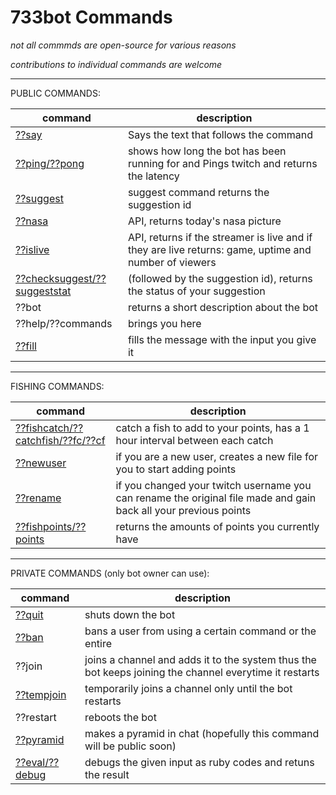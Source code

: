 # 733bot Commands

_not all commmds are open-source for various reasons_

_contributions to individual commands are welcome_

---

PUBLIC COMMANDS:

| command                                                  | description                                                                                           |
| -------------------------------------------------------- | ----------------------------------------------------------------------------------------------------- |
| [??say](./commandSay.rb)                                 | Says the text that follows the command                                                                |
| [??ping/??pong](./commandPing.rb)                        | shows how long the bot has been running for and Pings twitch and returns the latency                  |
| [??suggest](./commandSuggest.rb)                         | suggest command returns the suggestion id                                                             |
| [??nasa](./commandNasa.rb)                               | API, returns today's nasa picture                                                                     |
| [??islive](./commandIsLive.rb)                           | API, returns if the streamer is live and if they are live returns: game, uptime and number of viewers |
| [??checksuggest/??suggeststat](./commandSuggestCheck.rb) | (followed by the suggestion id), returns the status of your suggestion                                |
| ??bot                                                    | returns a short description about the bot                                                             |
| ??help/??commands                                        | brings you here                                                                                       |
| [??fill](./commandFill.rb)                               | fills the message with the input you give it                                                          |

---

FISHING COMMANDS:

| command                                                                 | description                                                                                                      |
| ----------------------------------------------------------------------- | ---------------------------------------------------------------------------------------------------------------- |
| [??fishcatch/??catchfish/??fc/??cf](./FishCommands/commandFishCatch.rb) | catch a fish to add to your points, has a 1 hour interval between each catch                                     |
| [??newuser](./FishCommands/commandNewUser.rb)                           | if you are a new user, creates a new file for you to start adding points                                         |
| [??rename](./FishCommands/commandRename.rb)                             | if you changed your twitch username you can rename the original file made and gain back all your previous points |
| [??fishpoints/??points](./FishCommands/commandFishPoints.rb)            | returns the amounts of points you currently have                                                                 |

---

PRIVATE COMMANDS (only bot owner can use):

| command                            | description                                                                                            |
| ---------------------------------- | ------------------------------------------------------------------------------------------------------ |
| [??quit](./commandQuit.rb)         | shuts down the bot                                                                                     |
| [??ban](./commandBan.rb)           | bans a user from using a certain command or the entire                                                 |
| ??join                             | joins a channel and adds it to the system thus the bot keeps joining the channel everytime it restarts |
| [??tempjoin](./commandTempJoin.rb) | temporarily joins a channel only until the bot restarts                                                |
| ??restart                          | reboots the bot                                                                                        |
| [??pyramid](./commandPyramid.rb)   | makes a pyramid in chat (hopefully this command will be public soon)                                   |
| [??eval/??debug](./commandEval.rb) | debugs the given input as ruby codes and retuns the result                                             |
